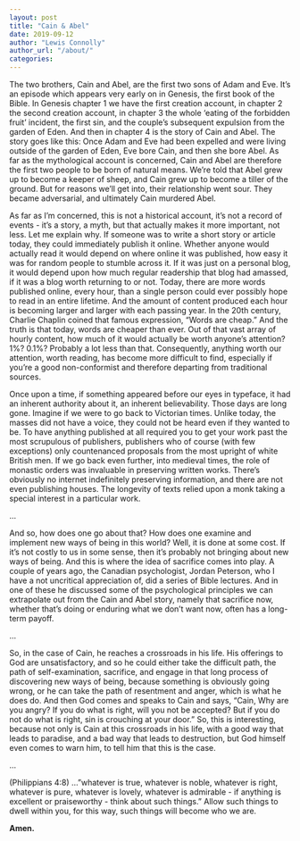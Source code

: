 ```yaml
---
layout: post
title: "Cain & Abel"
date: 2019-09-12
author: "Lewis Connolly"
author_url: "/about/"
categories:
---
```


The two brothers, Cain and Abel, are the first two sons of Adam and Eve. It’s an episode which appears very early on in Genesis, the first book of the Bible. In Genesis chapter 1 we have the first creation account, in chapter 2 the second creation account, in chapter 3 the whole ‘eating of the forbidden fruit’ incident, the first sin, and the couple’s subsequent expulsion from the garden of Eden. And then in chapter 4 is the story of Cain and Abel. The story goes like this: Once Adam and Eve had been expelled and were living outside of the garden of Eden, Eve bore Cain, and then she bore Abel. As far as the mythological account is concerned, Cain and Abel are therefore the first two people to be born of natural means. We’re told that Abel grew up to become a keeper of sheep, and Cain grew up to become a tiller of the ground. But for reasons we’ll get into, their relationship went sour. They became adversarial, and ultimately Cain murdered Abel.

As far as I’m concerned, this is not a historical account, it’s not a record of events - it’s a story, a myth, but that actually makes it more important, not less. Let me explain why. If someone was to write a short story or article today, they could immediately publish it online. Whether anyone would actually read it would depend on where online it was published, how easy it was for random people to stumble across it. If it was just on a personal blog, it would depend upon how much regular readership that blog had amassed, if it was a blog worth returning to or not. Today, there are more words published online, every hour, than a single person could ever possibly hope to read in an entire lifetime. And the amount of content produced each hour is becoming larger and larger with each passing year. In the 20th century, Charlie Chaplin coined that famous expression, “Words are cheap.” And the truth is that today, words are cheaper than ever. Out of that vast array of hourly content, how much of it would actually be worth anyone’s attention? 1%? 0.1%? Probably a lot less than that. Consequently, anything worth our attention, worth reading, has become more difficult to find, especially if you’re a good non-conformist and therefore departing from traditional sources.

Once upon a time, if something appeared before our eyes in typeface, it had an inherent authority about it, an inherent believability. Those days are long gone. Imagine if we were to go back to Victorian times. Unlike today, the masses did not have a voice, they could not be heard even if they wanted to be. To have anything published at all required you to get your work past the most scrupulous of publishers, publishers who of course (with few exceptions) only countenanced proposals from the most upright of white British men. If we go back even further, into medieval times, the role of monastic orders was invaluable in preserving written works. There’s obviously no internet indefinitely preserving information, and there are not even publishing houses. The longevity of texts relied upon a monk taking a special interest in a particular work.

...

And so, how does one go about that? How does one examine and implement new ways of being in this world? Well, it is done at some cost. If it’s not costly to us in some sense, then it’s probably not bringing about new ways of being. And this is where the idea of sacrifice comes into play. A couple of years ago, the Canadian psychologist, Jordan Peterson, who I have a not uncritical appreciation of, did a series of Bible lectures. And in one of these he discussed some of the psychological principles we can extrapolate out from the Cain and Abel story, namely that sacrifice now, whether that’s doing or enduring what we don’t want now, often has a long-term payoff.

...

So, in the case of Cain, he reaches a crossroads in his life. His offerings to God are unsatisfactory, and so he could either take the difficult path, the path of self-examination, sacrifice, and engage in that long process of discovering new ways of being, because something is obviously going wrong, or he can take the path of resentment and anger, which is what he does do. And then God comes and speaks to Cain and says, “Cain, Why are you angry? If you do what is right, will you not be accepted? But if you do not do what is right, sin is crouching at your door.” So, this is interesting, because not only is Cain at this crossroads in his life, with a good way that leads to paradise, and a bad way that leads to destruction, but God himself even comes to warn him, to tell him that this is the case.

...

(Philippians 4:8) …”whatever is true, whatever is noble, whatever is right, whatever is pure, whatever is lovely, whatever is admirable - if anything is excellent or praiseworthy - think about such things.” Allow such things to dwell within you, for this way, such things will become who we are.

**Amen.**